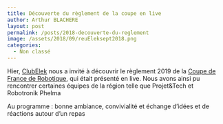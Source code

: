 ```yaml
---
title: Découverte du règlement de la coupe en live
author: Arthur BLACHERE
layout: post
permalink: /posts/2018-decouverte-du-reglement
image: /assets/2018/09/reuEleksept2018.png
categories:
  - Non classé
---
```

Hier, [ClubElek](https://www.facebook.com/ClubElek) nous a invité à découvrir le règlement 2019 de la [Coupe de France de Robotique](http://coupederobotique.fr), qui était présenté en live.
Nous avons ainsi pu rencontrer certaines équipes de la région telle que Projet&Tech et Robotronik Phelma

Au programme : bonne ambiance, convivialité et échange d’idées et de réactions autour d’un repas
